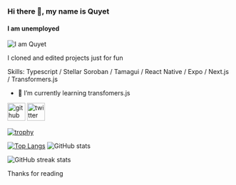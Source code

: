 ### Hi there 👋, my name is Quyet
#### I am unemployed
![I am Quyet](https://arturssmirnovs.github.io/github-profile-readme-generator/images/banner.png)

I cloned and edited projects just for fun

Skills: Typescript / Stellar Soroban / Tamagui / React Native / Expo / Next.js / Transformers.js

- 🌱 I’m currently learning transfomers.js 

[<img src='https://cdn.jsdelivr.net/npm/simple-icons@3.0.1/icons/github.svg' alt='github' height='40'>](https://github.com/huuquyet)  [<img src='https://cdn.jsdelivr.net/npm/simple-icons@3.0.1/icons/twitter.svg' alt='twitter' height='40'>](https://twitter.com/huuquyetng)  

[![trophy](https://github-profile-trophy.vercel.app/?username=huuquyet)](https://github.com/ryo-ma/github-profile-trophy)

[![Top Langs](https://github-readme-stats.vercel.app/api/top-langs/?username=huuquyet)](https://github.com/anuraghazra/github-readme-stats) ![GitHub stats](https://github-readme-stats.vercel.app/api?username=huuquyet&show_icons=true&count_private=true)  

![GitHub streak stats](https://streak-stats.demolab.com/?user=huuquyet)  

Thanks for reading
